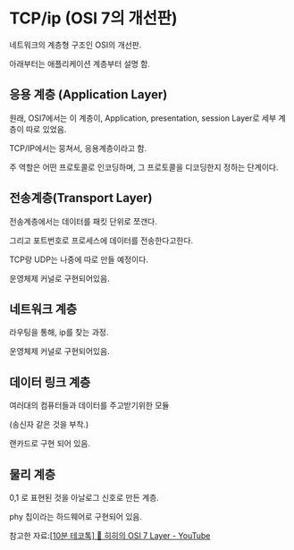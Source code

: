 # TCP/ip (OSI 7의 개선판)

네트워크의 계층형 구조인 OSI의 개선판.

아래부터는 애플리케이션 계층부터 설명 함.



## 응용 계층 (Application Layer)

원래, OSI7에서는 이 계층이, Application, presentation, session Layer로 세부 계층이 따로 있었음.

TCP/IP에서는 뭉쳐서, 응용계층이라고 함.

 

주 역할은 어떤 프로토콜로 인코딩하며, 그 프로토콜을 디코딩한지 정하는 단계이다.



##  전송계층(Transport Layer)

전송계층에서는 데이터를 패킷 단위로 쪼갠다.

그리고 포트번호로 프로세스에 데이터를 전송한다고한다.



TCP랑 UDP는 나중에 따로 만들 예정이다.

운영체제  커널로 구현되어있음.

## 네트워크 계층

라우팅을 통해, ip를 찾는 과정.

운영체제  커널로 구현되어있음.

## 데이터 링크 계층

여러대의 컴퓨터들과 데이터를 주고받기위한 모듈

(송신자 같은 것을 부착.)



랜카드로 구현 되어 있음.



## 물리 계층

0,1 로 표현된 것을 아날로그 신호로 만든 계층.

phy 칩이라는 하드웨어로 구현되어 있음.





참고한 자료:[[10분 테코톡\] 🔮 히히의 OSI 7 Layer - YouTube](https://www.youtube.com/watch?v=1pfTxp25MA8&ab_channel=%EC%9A%B0%EC%95%84%ED%95%9CTech)

